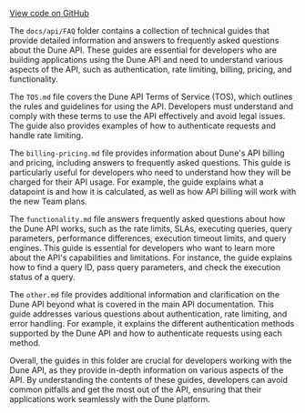 [View code on GitHub](https://dune.com/docs/api/FAQ)

The `docs/api/FAQ` folder contains a collection of technical guides that provide detailed information and answers to frequently asked questions about the Dune API. These guides are essential for developers who are building applications using the Dune API and need to understand various aspects of the API, such as authentication, rate limiting, billing, pricing, and functionality.

The `TOS.md` file covers the Dune API Terms of Service (TOS), which outlines the rules and guidelines for using the API. Developers must understand and comply with these terms to use the API effectively and avoid legal issues. The guide also provides examples of how to authenticate requests and handle rate limiting.

The `billing-pricing.md` file provides information about Dune's API billing and pricing, including answers to frequently asked questions. This guide is particularly useful for developers who need to understand how they will be charged for their API usage. For example, the guide explains what a datapoint is and how it is calculated, as well as how API billing will work with the new Team plans.

The `functionality.md` file answers frequently asked questions about how the Dune API works, such as the rate limits, SLAs, executing queries, query parameters, performance differences, execution timeout limits, and query engines. This guide is essential for developers who want to learn more about the API's capabilities and limitations. For instance, the guide explains how to find a query ID, pass query parameters, and check the execution status of a query.

The `other.md` file provides additional information and clarification on the Dune API beyond what is covered in the main API documentation. This guide addresses various questions about authentication, rate limiting, and error handling. For example, it explains the different authentication methods supported by the Dune API and how to authenticate requests using each method.

Overall, the guides in this folder are crucial for developers working with the Dune API, as they provide in-depth information on various aspects of the API. By understanding the contents of these guides, developers can avoid common pitfalls and get the most out of the API, ensuring that their applications work seamlessly with the Dune platform.
